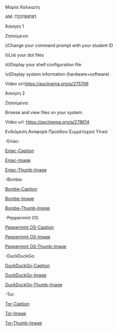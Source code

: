 Μαρία Χαλκιώτη 

ΑΜ: Π20188181

Άσκηση 1

Ζητούμενα: 

i)Change your command prompt with your student ID 

ii)List your dot files

iii)Display your shell configuration file 

iv)Display system information (hardware+software) 

Video url:https://asciinema.org/a/275706




Άσκηση 2

Ζητούμενα: 

Browse and view files on your system. 

Video url: https://asciinema.org/a/278614



Ενδιάμεση Αναφορά Προόδου-Συμμετοχικό Υλικό  

-Eniac: 

[Eniac-Caption](https://github.com/mariachlkt/gr/blob/gh-pages/_gallery/eniac.md)

[Eniac-Image](https://github.com/mariachlkt/gr/blob/gh-pages/images/eniac.jpg)

[Eniac-Thumb-Image](https://github.com/mariachlkt/gr/blob/gh-pages/images/eniac-thumb.jpg)

-Bombe: 

[Bombe-Caption](https://github.com/mariachlkt/gr/blob/gh-pages/_gallery/bombe.md)

[Bombe-Image](https://github.com/mariachlkt/gr/blob/gh-pages/images/bombe.jpg)

[Bombe-Thumb-Image](https://github.com/mariachlkt/gr/blob/gh-pages/images/bombe-thumb.jpg)

-Peppermint OS:

[Peppermint OS-Caption](https://github.com/mariachlkt/gr/blob/gh-pages/_gallery/peppermintos.md)

[Peppermint OS-Image](https://github.com/mariachlkt/gr/blob/gh-pages/images/peppermintos.png)

[Peppermint OS-Thumb-Image](https://github.com/mariachlkt/gr/blob/gh-pages/images/peppermintos-thumb.png)

-DuckDuckGo: 

[DuckDuckGo-Caption](https://github.com/mariachlkt/gr/blob/gh-pages/_gallery/ddg.md)

[DuckDuckGo-Image](https://github.com/mariachlkt/gr/blob/gh-pages/images/ddg.jpg)

[DuckDuckGo-Thumb-Image](https://github.com/mariachlkt/gr/blob/gh-pages/images/ddg-thumb.jpg)

-Tor: 

[Tor-Caption](https://github.com/mariachlkt/gr/blob/gh-pages/_gallery/tor.md)

[Tor-Image](https://github.com/mariachlkt/gr/blob/gh-pages/images/tor.png)

[Tor-Thumb-Image](https://github.com/mariachlkt/gr/blob/gh-pages/images/tor-thumb.png)
